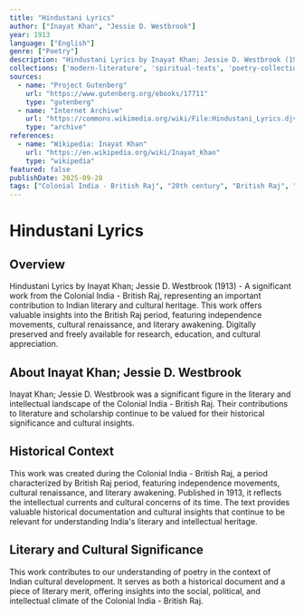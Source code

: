 ```yaml
---
title: "Hindustani Lyrics"
author: ["Inayat Khan", "Jessie D. Westbrook"]
year: 1913
language: ["English"]
genre: ["Poetry"]
description: "Hindustani Lyrics by Inayat Khan; Jessie D. Westbrook (1913) - A significant work from the Colonial India - British Raj, representing an important contribution to Indian literary and cultural heritage. This work offers valuable insights into the British Raj period, featuring independence movements, cultural renaissance, and literary awakening."
collections: ['modern-literature', 'spiritual-texts', 'poetry-collection']
sources:
  - name: "Project Gutenberg"
    url: "https://www.gutenberg.org/ebooks/17711"
    type: "gutenberg"
  - name: "Internet Archive"
    url: "https://commons.wikimedia.org/wiki/File:Hindustani_Lyrics.djvu"
    type: "archive"
references:
  - name: "Wikipedia: Inayat Khan"
    url: "https://en.wikipedia.org/wiki/Inayat_Khan"
    type: "wikipedia"
featured: false
publishDate: 2025-09-28
tags: ["Colonial India - British Raj", "20th century", "British Raj", "independence movement", "cultural renaissance", "nationalism", "literary revival", "Indian literature", "digital heritage", "public domain", "classical texts"]
---
```


# Hindustani Lyrics

## Overview

Hindustani Lyrics by Inayat Khan; Jessie D. Westbrook (1913) - A significant work from the Colonial India - British Raj, representing an important contribution to Indian literary and cultural heritage. This work offers valuable insights into the British Raj period, featuring independence movements, cultural renaissance, and literary awakening. Digitally preserved and freely available for research, education, and cultural appreciation.

## About Inayat Khan; Jessie D. Westbrook

Inayat Khan; Jessie D. Westbrook was a significant figure in the literary and intellectual landscape of the Colonial India - British Raj. Their contributions to literature and scholarship continue to be valued for their historical significance and cultural insights.

## Historical Context

This work was created during the Colonial India - British Raj, a period characterized by British Raj period, featuring independence movements, cultural renaissance, and literary awakening. Published in 1913, it reflects the intellectual currents and cultural concerns of its time. The text provides valuable historical documentation and cultural insights that continue to be relevant for understanding India's literary and intellectual heritage.

## Literary and Cultural Significance

This work contributes to our understanding of poetry in the context of Indian cultural development. It serves as both a historical document and a piece of literary merit, offering insights into the social, political, and intellectual climate of the Colonial India - British Raj.

